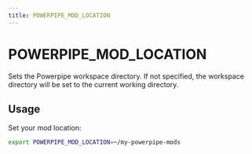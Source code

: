 ```yaml
---
title: POWERPIPE_MOD_LOCATION
---
```


# POWERPIPE_MOD_LOCATION
Sets the Powerpipe workspace directory. If not specified, the workspace directory will be set to the current working directory.


## Usage 
Set your mod location:
```bash
export POWERPIPE_MOD_LOCATION=~/my-powerpipe-mods
```